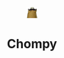 <div align="center">
<img src="https://github.com/brettshollenberger/chompy/blob/master/lib/assets/img/hipsterchompy.gif">
<h1>Chompy</h1>
</div>
